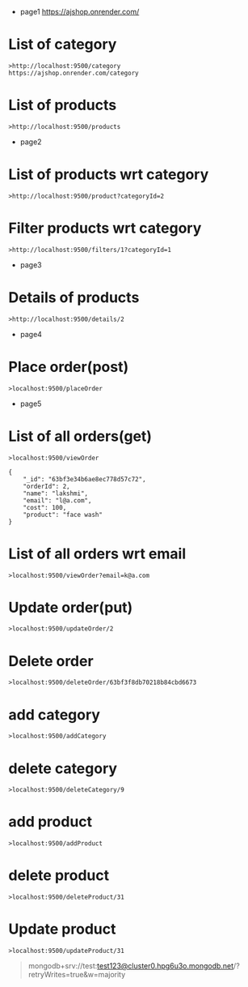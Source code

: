 * page1
https://ajshop.onrender.com/
# List of category
    >http://localhost:9500/category
    https://ajshop.onrender.com/category

# List of products
    >http://localhost:9500/products

* page2

# List of products wrt category
    >http://localhost:9500/product?categoryId=2

# Filter products wrt category
    >http://localhost:9500/filters/1?categoryId=1

* page3

# Details of products
    >http://localhost:9500/details/2

* page4

# Place order(post)
    >localhost:9500/placeOrder

* page5

# List of all orders(get)
    >localhost:9500/viewOrder

    {
        "_id": "63bf3e34b6ae8ec778d57c72",
        "orderId": 2,
        "name": "lakshmi",
        "email": "l@a.com",
        "cost": 100,
        "product": "face wash"
    }

# List of all orders wrt email
    >localhost:9500/viewOrder?email=k@a.com

# Update order(put)
    >localhost:9500/updateOrder/2

# Delete order
    >localhost:9500/deleteOrder/63bf3f8db70218b84cbd6673

# add category
    >localhost:9500/addCategory

# delete category
    >localhost:9500/deleteCategory/9

# add product
    >localhost:9500/addProduct

# delete product
    >localhost:9500/deleteProduct/31

# Update product
    >localhost:9500/updateProduct/31

>mongodb+srv://test:test123@cluster0.hpg6u3o.mongodb.net/?retryWrites=true&w=majority